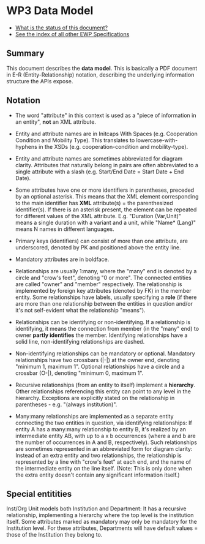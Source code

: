 WP3 Data Model
==============

* [What is the status of this document?][statuses]
* [See the index of all other EWP Specifications][develhub]


Summary
-------

This document describes the **data model**. This is basically a PDF document 
in E-R (Entity-Relationship) notation, describing the underlying information
structure the APIs expose.


Notation
--------

 * The word "attribute" in this context is used as a "piece of information
   in an entity", **not** an XML attribute.

 * Entity and attribute names are in Initcaps With Spaces (e.g. Cooperation
   Condition and Mobility Type). This translates to lowercase-with-hyphens in
   the XSDs (e.g. cooperation-condition and mobility-type).

 * Entity and attribute names are sometimes abbreviated for diagram clarity.
   Attributes that naturally belong in pairs are often abbreviated to a single
   attribute with a slash (e.g. Start/End Date = Start Date + End Date).

 * Some attributes have one or more identifiers in parentheses, preceded by an
   optional asterisk. This means that the XML element corresponding to the main
   identifier has **XML** attribute(s) = the parenthesized identifier(s).
   If there is an asterisk present, the element can be repeated for different
   values of the XML attribute. E.g. "Duration (Var,Unit)" means a single
   duration with a variant and a unit, while "Name* (Lang)" means N names in
   different languages.

 * Primary keys (identifiers) can consist of more than one attribute, are
   underscored, denoted by PK and positioned above the entity line.

 * Mandatory attributes are in boldface.

 * Relationships are usually 1:many, where the "many" end is denoted by
   a circle and "crow's feet", denoting "0 or more". The connected entities are
   called "owner" and "member" respectively. The relationship is implemented by
   foreign key attributes (denoted by FK) in the member entity. Some
   relationships have labels, usually specifying a **role** (if there are more
   than one relationship between the entities in question and/or it's not
   self-evident what the relationship "means").

 * Relationships can be identifying or non-identifying. If a relationship is
   identifying, it means the connection from member (in the "many" end) to
   owner **partly identifies** the member. Identifying relationships have a
   solid line, non-identifying relationships are dashed.

 * Non-identifying relationships can be mandatory or optional. Mandatory
   relationships have two crossbars (|-|) at the owner end, denoting "minimum
   1, maximum 1". Optional relationships have a circle and a crossbar (O-|),
   denoting "minimum 0, maximum 1".

 * Recursive relationships (from an entity to itself) implement a **hierarchy**.
   Other relationships referencing this entity can point to any level in the
   hierarchy. Exceptions are explicitly stated on the relationship in
   parentheses - e.g. "(always institution)".

 * Many:many relationships are implemented as a separate entity connecting the
   two entities in question, via identifying relationships: If entity A has a
   many:many relationship to entity B, it's realized by an intermediate entity
   AB, with up to a x b occurrences (where a and b are the number of occurrences
   in A and B, respectively). Such relationships are sometimes represented in an
   abbreviated form for diagram clarity: Instead of an extra entity and two
   relationships, the relationship is represented by a line with "crow's feet"
   at each end, and the name of the intermediate entity on the line itself.
   (Note: This is only done when the extra entity doesn't contain any significant
   information itself.)


Special entitities
------------------
Inst/Org Unit models both Institution and Department: It has a recursive
relationship, implementing a hierarchy where the top level is the institution
itself. Some attributes marked as mandatory may only be mandatory for the
Institution level. For these attributes, Departments will have default values
= those of the Institution they belong to.


[develhub]: http://developers.erasmuswithoutpaper.eu/
[statuses]: https://github.com/erasmus-without-paper/ewp-specs-management#statuses
[discovery-api]: https://github.com/erasmus-without-paper/ewp-specs-api-discovery
[echo]: https://github.com/erasmus-without-paper/ewp-specs-api-echo
[error-handling]: https://github.com/erasmus-without-paper/ewp-specs-architecture#error-handling
